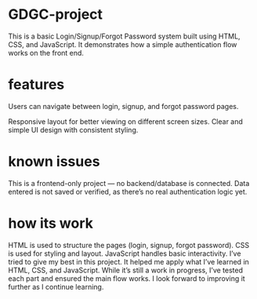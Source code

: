 # GDGC-project
This is a basic Login/Signup/Forgot Password system built using HTML, CSS, and JavaScript. It demonstrates how a simple authentication flow works on the front end.
# features
Users can navigate between login, signup, and forgot password pages.

Responsive layout for better viewing on different screen sizes.
Clear and simple UI design with consistent styling.
# known issues
This is a frontend-only project — no backend/database is connected.
Data entered is not saved or verified, as there’s no real authentication logic yet.
# how its work
HTML is used to structure the pages (login, signup, forgot password).
CSS is used for styling and layout.
JavaScript handles basic interactivity.
I’ve tried to give my best in this project. It helped me apply what I’ve learned in HTML, CSS, and JavaScript. While it’s still a work in progress, I’ve tested each part and ensured the main flow works. I look forward to improving it further as I continue learning.
